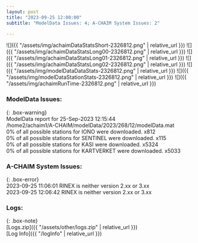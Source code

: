 ```yaml
---
layout: post
title: "2023-09-25 12:00:00"
subtitle: "ModelData Issues: 4; A-CHAIM System Issues: 2"

---
```


![]({{ "/assets/img/achaimDataStatsShort-2326812.png" | relative_url }})
![]({{ "/assets/img/achaimDataStatsLong00-2326812.png" | relative_url }})
![]({{ "/assets/img/achaimDataStatsLong01-2326812.png" | relative_url }})
![]({{ "/assets/img/achaimDataStatsLong02-2326812.png" | relative_url }})
![]({{ "/assets/img/modelDataDataStats-2326812.png" | relative_url }})
![]({{ "/assets/img/modelDataStationStats-2326812.png" | relative_url }})
![]({{ "/assets/img/achaimRunTime-2326812.png" | relative_url }})


### ModelData Issues:  
  
{: .box-warning}  
 ModelData report for 25-Sep-2023 12:15:44   
 /home2/achaim1/A-CHAIM/modelData/2023/268/12/modelData.mat   
 0% of all possible stations for IONO were downloaded. x812   
 0% of all possible stations for SENTINEL were downloaded. x115   
 0% of all possible stations for KASI were downloaded. x5324   
 0% of all possible stations for KARTVERKET were downloaded. x5033   
  
### A-CHAIM System Issues:  
  
{: .box-error}  
2023-09-25 11:06:01 RINEX is neither version 2.xx or 3.xx  
2023-09-25 12:06:42 RINEX is neither version 2.xx or 3.xx  

### Logs:  
  
{: .box-note}  
[Logs.zip]({{ "/assets/other/logs.zip" | relative_url }})  
[Log Info]({{ "/logInfo" | relative_url }})  
